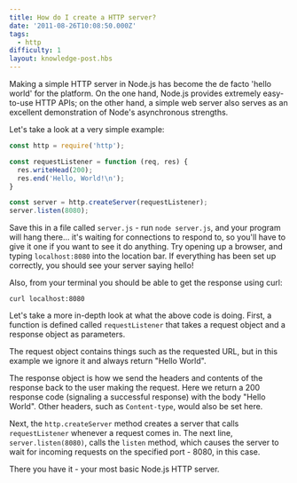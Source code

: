 ```yaml
---
title: How do I create a HTTP server?
date: '2011-08-26T10:08:50.000Z'
tags:
  - http
difficulty: 1
layout: knowledge-post.hbs
---
```


Making a simple HTTP server in Node.js has become the de facto 'hello world' for the platform. On the one hand, Node.js provides extremely easy-to-use HTTP APIs; on the other hand, a simple web server also serves as an excellent demonstration of Node's asynchronous strengths.

Let's take a look at a very simple example:

```javascript
const http = require('http');

const requestListener = function (req, res) {
  res.writeHead(200);
  res.end('Hello, World!\n');
}

const server = http.createServer(requestListener);
server.listen(8080);
```

Save this in a file called `server.js` - run `node server.js`, and your program will hang there... it's waiting for connections to respond to, so you'll have to give it one if you want to see it do anything. Try opening up a browser, and typing `localhost:8080` into the location bar. If everything has been set up correctly, you should see your server saying hello!

Also, from your terminal you should be able to get the response using curl:

```
curl localhost:8080
```

Let's take a more in-depth look at what the above code is doing. First, a function is defined called `requestListener` that takes a request object and a response object as parameters.

The request object contains things such as the requested URL, but in this example we ignore it and always return "Hello World".

The response object is how we send the headers and contents of the response back to the user making the request. Here we return a 200 response code (signaling a successful response) with the body "Hello World". Other headers, such as `Content-type`, would also be set here.

Next, the `http.createServer` method creates a server that calls `requestListener` whenever a request comes in. The next line, `server.listen(8080)`, calls the `listen` method, which causes the server to wait for incoming requests on the specified port - 8080, in this case.

There you have it - your most basic Node.js HTTP server.
